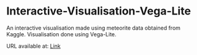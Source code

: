 # Interactive-Visualisation-Vega-Lite
An interactive visualisation made using meteorite data obtained from Kaggle. Visualisation done using Vega-Lite.

URL available at: [Link](https://shoumil-dev.github.io/Interactive-Visualisation-Vega-Lite/)
